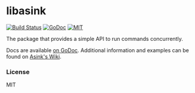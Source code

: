 # libasink

[![Build Status](https://travis-ci.org/asink/libasink.svg?branch=master)](https://travis-ci.org/asink/libasink)
[![GoDoc](https://godoc.org/github.com/asink/libasink?status.svg)](https://godoc.org/github.com/asink/libasink)
[![MIT](https://img.shields.io/badge/license-MIT-ff69b4.svg?style=flat)](http://opensource.org/licenses/MIT)

The package that provides a simple API to run commands concurrently.

Docs are available [on GoDoc](https://godoc.org/github.com/asink/libasink).
Additional information and examples can be found on [Asink's Wiki](https://github.com/GroundSix/asink/wiki/Public-Go-API).

### License

MIT